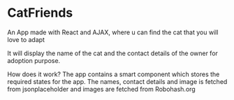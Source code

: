 # CatFriends

An App made with React and AJAX, where u can find the cat that you will love to adapt

It will display the name of the cat and the contact details of the owner for adoption purpose.


How does it work?
The app contains a smart component which stores the required states for the app.
The names, contact details and image is fetched from jsonplaceholder and images are fetched from Robohash.org
